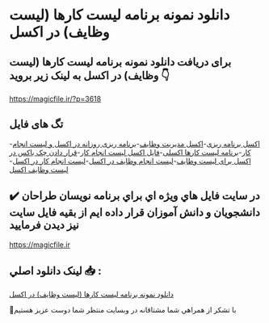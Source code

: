 # دانلود نمونه برنامه لیست کارها (لیست وظایف) در اکسل

## برای دریافت دانلود نمونه برنامه لیست کارها (لیست وظایف) در اکسل به لینک زیر بروید 👇

https://magicfile.ir/?p=3618

## تگ های فایل

-[اکسل برنامه ریزی](https://magicfile.ir/product/%d8%a8%d8%b1%d9%86%d8%a7%d9%85%d9%87-%d9%84%db%8c%d8%b3%d8%aa-%da%a9%d8%a7%d8%b1%d9%87%d8%a7-%d9%84%db%8c%d8%b3%d8%aa-%d9%88%d8%b8%d8%a7%db%8c%d9%81-%d8%af%d8%b1-%d8%a7%da%a9%d8%b3%d9%84/)-[اکسل مدیریت وظایف](https://magicfile.ir/product/%d8%a8%d8%b1%d9%86%d8%a7%d9%85%d9%87-%d9%84%db%8c%d8%b3%d8%aa-%da%a9%d8%a7%d8%b1%d9%87%d8%a7-%d9%84%db%8c%d8%b3%d8%aa-%d9%88%d8%b8%d8%a7%db%8c%d9%81-%d8%af%d8%b1-%d8%a7%da%a9%d8%b3%d9%84/)-[برنامه ریزی روزانه در اکسل و لیست انجام کار](https://magicfile.ir/product/%d8%a8%d8%b1%d9%86%d8%a7%d9%85%d9%87-%d9%84%db%8c%d8%b3%d8%aa-%da%a9%d8%a7%d8%b1%d9%87%d8%a7-%d9%84%db%8c%d8%b3%d8%aa-%d9%88%d8%b8%d8%a7%db%8c%d9%81-%d8%af%d8%b1-%d8%a7%da%a9%d8%b3%d9%84/)-[برنامه لیست کارها اکسلی](https://magicfile.ir/product/%d8%a8%d8%b1%d9%86%d8%a7%d9%85%d9%87-%d9%84%db%8c%d8%b3%d8%aa-%da%a9%d8%a7%d8%b1%d9%87%d8%a7-%d9%84%db%8c%d8%b3%d8%aa-%d9%88%d8%b8%d8%a7%db%8c%d9%81-%d8%af%d8%b1-%d8%a7%da%a9%d8%b3%d9%84/)-[فایل اکسل لیست انجام کار](https://magicfile.ir/product/%d8%a8%d8%b1%d9%86%d8%a7%d9%85%d9%87-%d9%84%db%8c%d8%b3%d8%aa-%da%a9%d8%a7%d8%b1%d9%87%d8%a7-%d9%84%db%8c%d8%b3%d8%aa-%d9%88%d8%b8%d8%a7%db%8c%d9%81-%d8%af%d8%b1-%d8%a7%da%a9%d8%b3%d9%84/)-[قرار دادن چک باکس در اکسل برای لیست وظایف](https://magicfile.ir/product/%d8%a8%d8%b1%d9%86%d8%a7%d9%85%d9%87-%d9%84%db%8c%d8%b3%d8%aa-%da%a9%d8%a7%d8%b1%d9%87%d8%a7-%d9%84%db%8c%d8%b3%d8%aa-%d9%88%d8%b8%d8%a7%db%8c%d9%81-%d8%af%d8%b1-%d8%a7%da%a9%d8%b3%d9%84/)-[لیست انجام وظایف در اکسل](https://magicfile.ir/product/%d8%a8%d8%b1%d9%86%d8%a7%d9%85%d9%87-%d9%84%db%8c%d8%b3%d8%aa-%da%a9%d8%a7%d8%b1%d9%87%d8%a7-%d9%84%db%8c%d8%b3%d8%aa-%d9%88%d8%b8%d8%a7%db%8c%d9%81-%d8%af%d8%b1-%d8%a7%da%a9%d8%b3%d9%84/)-[لیست انجام کار در اکسل](https://magicfile.ir/product/%d8%a8%d8%b1%d9%86%d8%a7%d9%85%d9%87-%d9%84%db%8c%d8%b3%d8%aa-%da%a9%d8%a7%d8%b1%d9%87%d8%a7-%d9%84%db%8c%d8%b3%d8%aa-%d9%88%d8%b8%d8%a7%db%8c%d9%81-%d8%af%d8%b1-%d8%a7%da%a9%d8%b3%d9%84/)-[لیست وظایف اکسل](https://magicfile.ir/product/%d8%a8%d8%b1%d9%86%d8%a7%d9%85%d9%87-%d9%84%db%8c%d8%b3%d8%aa-%da%a9%d8%a7%d8%b1%d9%87%d8%a7-%d9%84%db%8c%d8%b3%d8%aa-%d9%88%d8%b8%d8%a7%db%8c%d9%81-%d8%af%d8%b1-%d8%a7%da%a9%d8%b3%d9%84/)

## ✔️ در سايت فايل هاي ويژه اي براي برنامه نويسان طراحان دانشجويان و دانش آموزان قرار داده ايم از بقيه فايل سايت نيز ديدن فرماييد

https://magicfile.ir


## لينک دانلود اصلي 📥 :

[دانلود نمونه برنامه لیست کارها (لیست وظایف) در اکسل](https://magicfile.ir/product/%d8%a8%d8%b1%d9%86%d8%a7%d9%85%d9%87-%d9%84%db%8c%d8%b3%d8%aa-%da%a9%d8%a7%d8%b1%d9%87%d8%a7-%d9%84%db%8c%d8%b3%d8%aa-%d9%88%d8%b8%d8%a7%db%8c%d9%81-%d8%af%d8%b1-%d8%a7%da%a9%d8%b3%d9%84/) 


🙏با تشکر از همراهي شما مشتاقانه در وبسایت منتظر شما دوست عزیز هستیم

